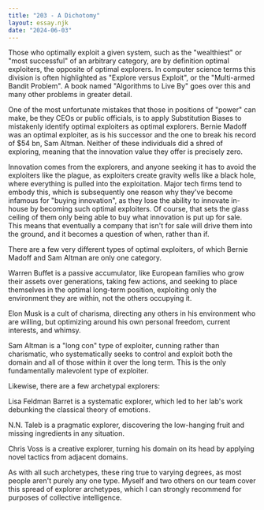 ```yaml
---
title: "203 - A Dichotomy"
layout: essay.njk
date: "2024-06-03"
---
```


Those who optimally exploit a given system, such as the "wealthiest" or "most successful" of an arbitrary category, are by definition optimal exploiters, the opposite of optimal explorers. In computer science terms this division is often highlighted as "Explore versus Exploit", or the "Multi-armed Bandit Problem". A book named "Algorithms to Live By" goes over this and many other problems in greater detail.

One of the most unfortunate mistakes that those in positions of "power" can make, be they CEOs or public officials, is to apply Substitution Biases to mistakenly identify optimal exploiters as optimal explorers. Bernie Madoff was an optimal exploiter, as is his successor and the one to break his record of $54 bn, Sam Altman. Neither of these individuals did a shred of exploring, meaning that the innovation value they offer is precisely zero.

Innovation comes from the explorers, and anyone seeking it has to avoid the exploiters like the plague, as exploiters create gravity wells like a black hole, where everything is pulled into the exploitation. Major tech firms tend to embody this, which is subsequently one reason why they've become infamous for "buying innovation", as they lose the ability to innovate in-house by becoming such optimal exploiters. Of course, that sets the glass ceiling of them only being able to buy what innovation is put up for sale. This means that eventually a company that isn't for sale will drive them into the ground, and it becomes a question of when, rather than if.

There are a few very different types of optimal exploiters, of which Bernie Madoff and Sam Altman are only one category.

Warren Buffet is a passive accumulator, like European families who grow their assets over generations, taking few actions, and seeking to place themselves in the optimal long-term position, exploiting only the environment they are within, not the others occupying it.

Elon Musk is a cult of charisma, directing any others in his environment who are willing, but optimizing around his own personal freedom, current interests, and whimsy.

Sam Altman is a "long con" type of exploiter, cunning rather than charismatic, who systematically seeks to control and exploit both the domain and all of those within it over the long term. This is the only fundamentally malevolent type of exploiter.

Likewise, there are a few archetypal explorers:

Lisa Feldman Barret is a systematic explorer, which led to her lab's work debunking the classical theory of emotions.

N.N. Taleb is a pragmatic explorer, discovering the low-hanging fruit and missing ingredients in any situation.

Chris Voss is a creative explorer, turning his domain on its head by applying novel tactics from adjacent domains.

As with all such archetypes, these ring true to varying degrees, as most people aren't purely any one type. Myself and two others on our team cover this spread of explorer archetypes, which I can strongly recommend for purposes of collective intelligence.
